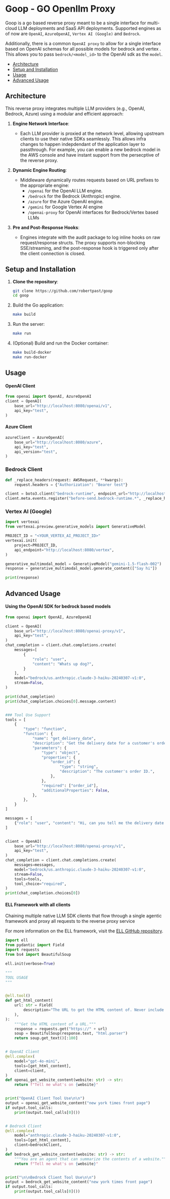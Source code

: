 # Goop - GO Openllm Proxy

Goop is a go based reverse proxy meant to be a single interface for multi-cloud LLM deployments and SaaS API deployments. Supported engines as of now are `OpenAI`, `AzureOpenAI`, `Vertex AI (Google)` and `Bedrock`. 

Additionally, there is a common `OpenAI proxy` to allow for a single interface based on OpenAI schemas for all possible models for bedrock and vertex . This allows you to pass `bedrock/<model_id>` to the OpenAI sdk as the `model`. 

- [Architecture](#architecture)
- [Setup and Installation](#setup-and-installation)
- [Usage](#usage)
- [Advanced Usage](#advanced-usage)

## Architecture

This reverse proxy integrates multiple LLM providers (e.g., OpenAI, Bedrock, Azure) using a modular and efficient approach:

1. **Engine Network Interface**:
   - Each LLM provider is proxied at the network level, allowing upstream clients to use their native SDKs seamlessly. This allows infra changes to happen indepdendant of the application layer to passthrough. For example, you can enable a new bedrock model in the AWS console and have instant support from the persecptive of the reverse proxy. 

2. **Dynamic Engine Routing**:
   - Middleware dynamically routes requests based on URL prefixes to the appropriate engine:
     - `/openai` for the OpenAI LLM engine.
     - `/bedrock` for the Bedrock (Anthropic) engine.
     - `/azure` for the Azure OpenAI engine.
     - `/gemini` for Google Vertex AI engine
     - `/openai-proxy` for OpenAI interfaces for Bedrock/Vertex based LLMs

3. **Pre and Post-Response Hooks**:
   - Engines integrate with the audit package to log inline hooks on raw request/response structs. The proxy supports non-blocking SSE/streaming, and the post-response hook is triggered only after the client connection is closed.


## Setup and Installation

1. **Clone the repository**:
   ```bash
   git clone https://github.com/robertpast/goop
   cd goop
   ```

2. Build the Go application:
   ```bash
   make build
   ```

3. Run the server:
   ```bash
   make run
   ```

4. (Optional) Build and run the Docker container:
   ```bash
   make build-docker
   make run-docker
   ```

## Usage 

#### OpenAI Client

```python
from openai import OpenAI, AzureOpenAI
client = OpenAI(
    base_url="http://localhost:8080/openai/v1",
    api_key="test",
)
```

#### Azure Client
```python
azureClient = AzureOpenAI(
    base_url="http://localhost:8080/azure",
    api_key="test",
    api_version="test",
)
```

### Bedrock Client
```python
def _replace_headers(request: AWSRequest, **kwargs):
    request.headers = {"Authorization": "Bearer test"}

client = boto3.client("bedrock-runtime", endpoint_url="http://localhost:8080/bedrock")
client.meta.events.register("before-send.bedrock-runtime.*", _replace_headers)
```

### Vertex AI (Google)
```python
import vertexai
from vertexai.preview.generative_models import GenerativeModel

PROJECT_ID = "<YOUR_VERTEX_AI_PROJECT_ID>"
vertexai.init(
    project=PROJECT_ID,
    api_endpoint="http://localhost:8080/vertex",
)

generative_multimodal_model = GenerativeModel("gemini-1.5-flash-002")
response = generative_multimodal_model.generate_content(["Say hi"])

print(response)
```

## Advanced Usage

#### Using the OpenAI SDK for bedrock based models

```python
from openai import OpenAI, AzureOpenAI

client = OpenAI(
    base_url="http://localhost:8080/openai-proxy/v1",
    api_key="test",
)
chat_completion = client.chat.completions.create(
    messages=[
        {
            "role": "user",
            "content": "Whats up dog?",
        }
    ],
    model="bedrock/us.anthropic.claude-3-haiku-20240307-v1:0",
    stream=False,
)

print(chat_completion)
print(chat_completion.choices[0].message.content)


### Tool Use Support
tools = [
    {
        "type": "function",
        "function": {
            "name": "get_delivery_date",
            "description": "Get the delivery date for a customer's order. Call this whenever you need to know the delivery date, for example when a customer asks 'Where is my package'",
            "parameters": {
                "type": "object",
                "properties": {
                    "order_id": {
                        "type": "string",
                        "description": "The customer's order ID.",
                    },
                },
                "required": ["order_id"],
                "additionalProperties": False,
            },
        },
    }
]

messages = [
    {"role": "user", "content": "Hi, can you tell me the delivery date for my order?"}
]


client = OpenAI(
    base_url="http://localhost:8080/openai-proxy/v1",
    api_key="test",
)
chat_completion = client.chat.completions.create(
    messages=messages,
    model="bedrock/us.anthropic.claude-3-haiku-20240307-v1:0",
    stream=False,
    tools=tools,
    tool_choice="required",
)
print(chat_completion.choices[0])
```



#### ELL Framework with all clients
Chaining multiple native LLM SDK clients that flow through a single agentic framework and proxy all requests to the reverse proxy service

For more information on the ELL framework, visit the [ELL GitHub repository](https://github.com/MadcowD/ell/).

```python
import ell
from pydantic import Field
import requests
from bs4 import BeautifulSoup

ell.init(verbose=True)

"""
TOOL USAGE
"""


@ell.tool()
def get_html_content(
    url: str = Field(
        description="The URL to get the HTML content of. Never include the protocol (like http:// or https://)"
    ),
):
    """Get the HTML content of a URL."""
    response = requests.get("https://" + url)
    soup = BeautifulSoup(response.text, "html.parser")
    return soup.get_text()[:100]


# OpenAI Client 
@ell.complex(
    model="gpt-4o-mini",
    tools=[get_html_content],
    client=client,
)
def openai_get_website_content(website: str) -> str:
    return f"Tell me what's on {website}"


print("OpenAI Client Tool Use\n\n")
output = openai_get_website_content("new york times front page")
if output.tool_calls:
    print(output.tool_calls[0]())


# Bedrock Client
@ell.complex(
    model="anthropic.claude-3-haiku-20240307-v1:0",
    tools=[get_html_content],
    client=bedrockClient,
)
def bedrock_get_website_content(website: str) -> str:
    """You are an agent that can summarize the contents of a website."""
    return f"Tell me what's on {website}"


print("\n\nBedrock Client Tool Use\n\n")
output = bedrock_get_website_content("new york times front page")
if output.tool_calls:
    print(output.tool_calls[0]())


```
